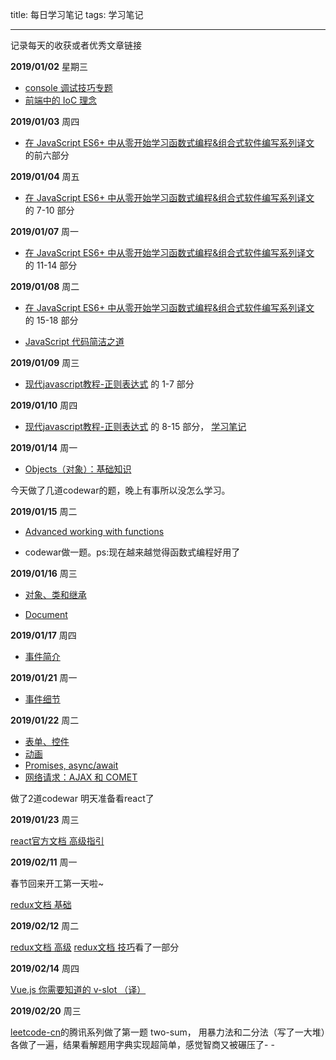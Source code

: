 title: 每日学习笔记
tags: 学习笔记

---

记录每天的收获或者优秀文章链接

<!-- more -->

**2019/01/02** 星期三

- [console 调试技巧专题](https://juejin.im/post/5c0ee12551882545e24ef291)
- [前端中的 IoC 理念](https://juejin.im/post/5c2c47dcf265da616d544a53)

**2019/01/03** 周四

- [在 JavaScript ES6+ 中从零开始学习函数式编程&组合式软件编写系列译文](https://juejin.im/post/5a0275406fb9a04506710bbc) 的前六部分

**2019/01/04** 周五

- [在 JavaScript ES6+ 中从零开始学习函数式编程&组合式软件编写系列译文](https://juejin.im/post/5a0275406fb9a04506710bbc) 的 7-10 部分

**2019/01/07** 周一

- [在 JavaScript ES6+ 中从零开始学习函数式编程&组合式软件编写系列译文](https://juejin.im/post/5a0275406fb9a04506710bbc) 的 11-14 部分

**2019/01/08** 周二

- [在 JavaScript ES6+ 中从零开始学习函数式编程&组合式软件编写系列译文](https://juejin.im/post/5a0275406fb9a04506710bbc) 的 15-18 部分

- [JavaScript 代码简洁之道](https://juejin.im/post/5c24b7a851882509a76875e8)

**2019/01/09** 周三

- [现代javascript教程-正则表达式](https://zh.javascript.info/regular-expressions) 的 1-7 部分

**2019/01/10** 周四

- [现代javascript教程-正则表达式](https://zh.javascript.info/regular-expressions) 的 8-15 部分，
  [学习笔记](https://blog.chenkeyi.com/blog/regexp-study/)

**2019/01/14** 周一

- [Objects（对象）：基础知识](https://zh.javascript.info/object-basics)

今天做了几道codewar的题，晚上有事所以没怎么学习。

**2019/01/15** 周二

- [Advanced working with functions](https://zh.javascript.info/advanced-functions)

- codewar做一题。ps:现在越来越觉得函数式编程好用了

**2019/01/16** 周三

- [对象、类和继承](https://zh.javascript.info/object-oriented-programming)

- [Document](https://zh.javascript.info/document)

**2019/01/17** 周四

- [事件简介](https://zh.javascript.info/events)

**2019/01/21** 周一

- [事件细节](https://zh.javascript.info/event-details)

**2019/01/22** 周二

- [表单、控件](https://zh.javascript.info/forms-controls)
- [动画](https://zh.javascript.info/animation)
- [Promises, async/await](https://zh.javascript.info/async)
- [网络请求：AJAX 和 COMET](https://zh.javascript.info/xmlhttprequest)

做了2道codewar 明天准备看react了

**2019/01/23** 周三

[react官方文档 高级指引](https://react.docschina.org/docs/jsx-in-depth.html)

**2019/02/11** 周一

春节回来开工第一天啦~

[redux文档 基础](https://www.redux.org.cn/docs/basics/)

**2019/02/12** 周二

[redux文档 高级](https://www.redux.org.cn/docs/advanced/)
[redux文档 技巧](https://www.redux.org.cn/docs/recipes/)看了一部分

**2019/02/14** 周四

[Vue.js 你需要知道的 v-slot （译）](https://juejin.im/post/5c64e11151882562e4726d98)

**2019/02/20** 周三

[leetcode-cn](https://leetcode-cn.com)的腾讯系列做了第一题 two-sum，
用暴力法和二分法（写了一大堆）各做了一遍，结果看解题用字典实现超简单，感觉智商又被碾压了- -